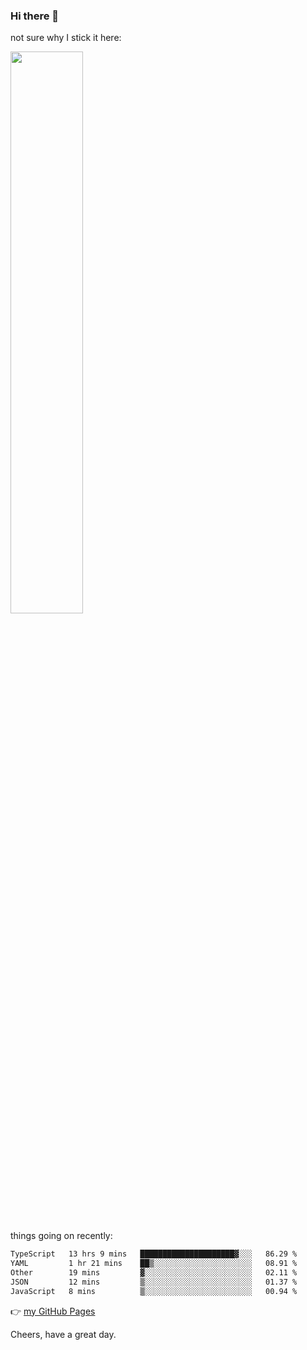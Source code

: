 ### Hi there 👋

not sure why I stick it here:

[<img width="48%" src="https://github-readme-stats.vercel.app/api?username=ykzhukian&show_icons=true&theme=dracula">](https://github.com/anuraghazra/github-readme-stats)


things going on recently:

<!--START_SECTION:waka-->

```txt
TypeScript   13 hrs 9 mins   █████████████████████▓░░░   86.29 %
YAML         1 hr 21 mins    ██▒░░░░░░░░░░░░░░░░░░░░░░   08.91 %
Other        19 mins         ▓░░░░░░░░░░░░░░░░░░░░░░░░   02.11 %
JSON         12 mins         ▒░░░░░░░░░░░░░░░░░░░░░░░░   01.37 %
JavaScript   8 mins          ▒░░░░░░░░░░░░░░░░░░░░░░░░   00.94 %
```

<!--END_SECTION:waka-->

👉 [my GitHub Pages](https://ykzhukian.github.io)

Cheers, have a great day.


